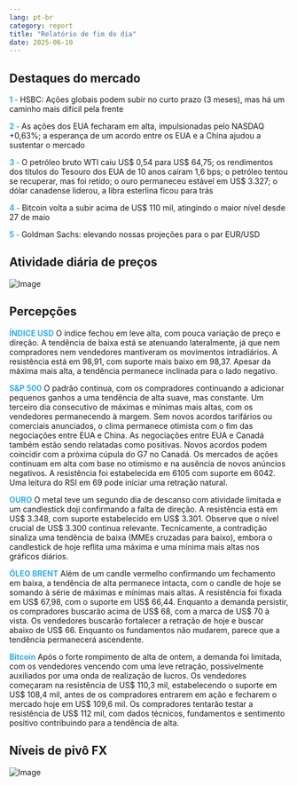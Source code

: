 ```yaml
---
lang: pt-br
category: report
title: "Relatório de fim do dia"
date: 2025-06-10
---
```



<h2>Destaques do mercado</h2>
<strong style="color: #2caef7;">1 - </strong> HSBC: Ações globais podem subir no curto prazo (3 meses), mas há um caminho mais difícil pela frente

<strong style="color: #2caef7;">2 - </strong> As ações dos EUA fecharam em alta, impulsionadas pelo NASDAQ +0,63%; a esperança de um acordo entre os EUA e a China ajudou a sustentar o mercado


<strong style="color: #2caef7;">3 - </strong> O petróleo bruto WTI caiu US$ 0,54 para US$ 64,75; os rendimentos dos títulos do Tesouro dos EUA de 10 anos caíram 1,6 bps; o petróleo tentou se recuperar, mas foi retido; o ouro permaneceu estável em US$ 3.327; o dólar canadense liderou, a libra esterlina ficou para trás

<strong style="color: #2caef7;">4 - </strong> Bitcoin volta a subir acima de US$ 110 mil, atingindo o maior nível desde 27 de maio

<strong style="color: #2caef7;">5 - </strong> Goldman Sachs: elevando nossas projeções para o par EUR/USD



<h2>Atividade diária de preços</h2>
<img src="https://markleighedu.github.io/img/Jun-2025/10-Jun-2025/price.jpg" alt="Image"/>

<h2>Percepções</h2>
<strong style="color: #2caef7;">ÍNDICE USD</strong> O índice fechou em leve alta, com pouca variação de preço e direção. A tendência de baixa está se atenuando lateralmente, já que nem compradores nem vendedores mantiveram os movimentos intradiários. A resistência está em 98,91, com suporte mais baixo em 98,37. Apesar da máxima mais alta, a tendência permanece inclinada para o lado negativo.

<strong style="color: #2caef7;">S&P 500</strong> O padrão continua, com os compradores continuando a adicionar pequenos ganhos a uma tendência de alta suave, mas constante. Um terceiro dia consecutivo de máximas e mínimas mais altas, com os vendedores permanecendo à margem. Sem novos acordos tarifários ou comerciais anunciados, o clima permanece otimista com o fim das negociações entre EUA e China. As negociações entre EUA e Canadá também estão sendo relatadas como positivas. Novos acordos podem coincidir com a próxima cúpula do G7 no Canadá. Os mercados de ações continuam em alta com base no otimismo e na ausência de novos anúncios negativos. A resistência foi estabelecida em 6105 com suporte em 6042. Uma leitura do RSI em 69 pode iniciar uma retração natural.

<strong style="color: #2caef7;">OURO</strong> O metal teve um segundo dia de descanso com atividade limitada e um candlestick doji confirmando a falta de direção. A resistência está em US$ 3.348, com suporte estabelecido em US$ 3.301. Observe que o nível crucial de US$ 3.300 continua relevante. Tecnicamente, a contradição sinaliza uma tendência de baixa (MMEs cruzadas para baixo), embora o candlestick de hoje reflita uma máxima e uma mínima mais altas nos gráficos diários.

<strong style="color: #2caef7;">ÓLEO BRENT</strong> Além de um candle vermelho confirmando um fechamento em baixa, a tendência de alta permanece intacta, com o candle de hoje se somando à série de máximas e mínimas mais altas. A resistência foi fixada em US$ 67,98, com o suporte em US$ 66,44. Enquanto a demanda persistir, os compradores buscarão acima de US$ 68, com a marca de US$ 70 à vista. Os vendedores buscarão fortalecer a retração de hoje e buscar abaixo de US$ 66. Enquanto os fundamentos não mudarem, parece que a tendência permanecerá ascendente.

<strong style="color: #2caef7;">Bitcoin</strong> Após o forte rompimento de alta de ontem, a demanda foi limitada, com os vendedores vencendo com uma leve retração, possivelmente auxiliados por uma onda de realização de lucros. Os vendedores começaram na resistência de US$ 110,3 mil, estabelecendo o suporte em US$ 108,4 mil, antes de os compradores entrarem em ação e fecharem o mercado hoje em US$ 109,6 mil. Os compradores tentarão testar a resistência de US$ 112 mil, com dados técnicos, fundamentos e sentimento positivo contribuindo para a tendência de alta.



<h2>Níveis de pivô FX</h2>
<img src="https://markleighedu.github.io/img/Jun-2025/10-Jun-2025/pivot.jpg" alt="Image"/>